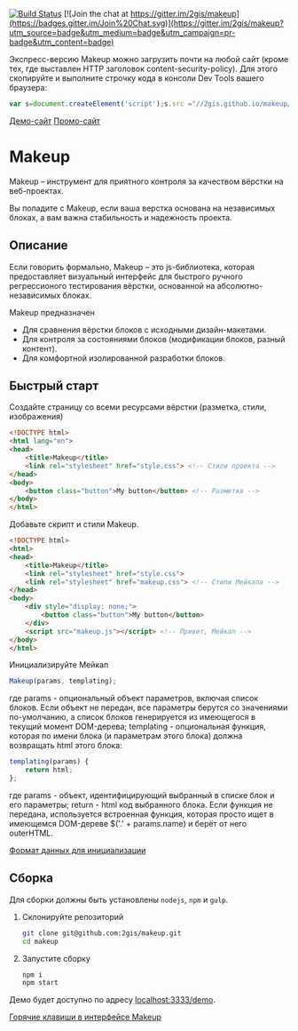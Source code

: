 [![Build Status](https://travis-ci.org/2gis/makeup.svg)](https://travis-ci.org/2gis/makeup) [![Join the chat at https://gitter.im/2gis/makeup](https://badges.gitter.im/Join%20Chat.svg)](https://gitter.im/2gis/makeup?utm_source=badge&utm_medium=badge&utm_campaign=pr-badge&utm_content=badge)

Экспресс-версию Makeup можно загрузить почти на любой сайт (кроме тех, где выставлен HTTP заголовок content-security-policy). Для этого скопируйте и выполните строчку кода в консоли Dev Tools вашего браузера:

```js
var s=document.createElement('script');s.src ="//2gis.github.io/makeup/autoload/script.js";document.body.appendChild(s)
```

[Демо-сайт](http://2gis.github.io/makeup/demo)
[Промо-сайт](http://2gis.github.io/makeup)

# Makeup

Makeup – инструмент для приятного контроля за качеством вёрстки на веб-проектах.

Вы поладите с Makeup, если ваша верстка основана на независимых блоках, а вам важна стабильность и надежность проекта.

## Описание

Если говорить формально, Makeup – это js-библиотека, которая предоставляет визуальный интерфейс для быстрого ручного регрессионого тестирования вёрстки, основанной на абсолютно-независимых блоках.

Makeup предназначен

* Для сравнения вёрстки блоков с исходными дизайн-макетами.
* Для контроля за состояниями блоков (модификации блоков, разный контент).
* Для комфортной изолированной разработки блоков.

## Быстрый старт

Создайте страницу со всеми ресурсами вёрстки (разметка, стили, изображения)

```html
<!DOCTYPE html>
<html lang="en">
<head>
    <title>Makeup</title>
    <link rel="stylesheet" href="style.css"> <!-- Стили проекта -->
</head>
<body>
    <button class="button">My button</button> <!-- Разметка -->
</body>
</html>
```

Добавьте скрипт и стили Makeup.

```html
<!DOCTYPE html>
<html>
<head>
    <title>Makeup</title>
    <link rel="stylesheet" href="style.css">
    <link rel="stylesheet" href="makeup.css"> <!-- Стили Мейкапа -->
</head>
<body>
    <div style="display: none;">
        <button class="button">My button</button>
    </div>
    <script src="makeup.js"></script> <!-- Привет, Мейкап -->
</body>
</html>
```

Инициализируйте Мейкап

```js
Makeup(params, templating);
```
где params - опциональный объект параметров, включая список блоков. Если объект не передан, все параметры берутся со значениями по-умолчанию, а список блоков генерируется из имеющегося в текущий момент DOM-дерева; templating - опциональная функция, которая по имени блока (и параметрам этого блока) должна возвращать html этого блока:

```js
templating(params) {
    return html;
};
```
где params - объект, идентифицирующий выбранный в списке блок и его параметры; return - html код выбранного блока. Если функция не передана, используется встроенная функция, которая просто ищет в имеющемся DOM-дереве $('.' + params.name) и берёт от него outerHTML.

[Формат данных для инициализации](docs/format.md)

## Сборка

Для сборки должны быть установлены `nodejs`, `npm` и `gulp`.

1. Склонируйте репозиторий

    ```bash
    git clone git@github.com:2gis/makeup.git
    cd makeup
    ```
2. Запустите сборку

    ```bash
    npm i
    npm start
    ```

Демо будет доступно по адресу [localhost:3333/demo](http://localhost:3333/demo).

[Горячие клавиши в интерфейсе Makeup](docs/keyboard.md)
